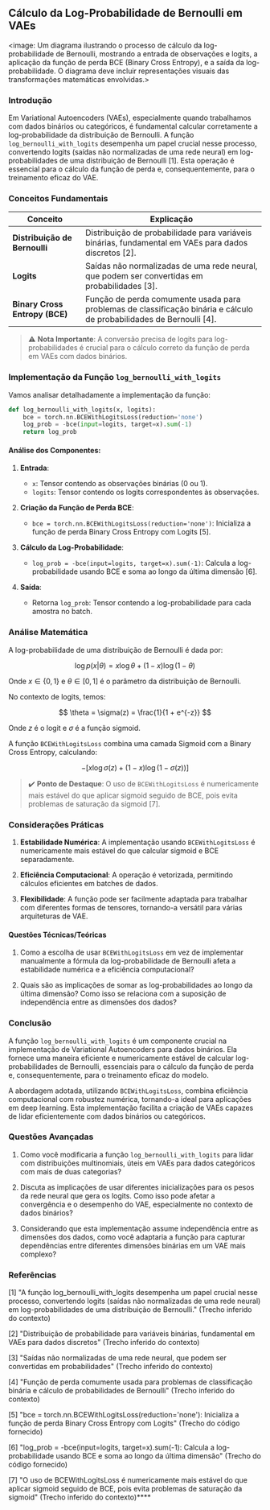 ## Cálculo da Log-Probabilidade de Bernoulli em VAEs

<image: Um diagrama ilustrando o processo de cálculo da log-probabilidade de Bernoulli, mostrando a entrada de observações e logits, a aplicação da função de perda BCE (Binary Cross Entropy), e a saída da log-probabilidade. O diagrama deve incluir representações visuais das transformações matemáticas envolvidas.>

### Introdução

Em Variational Autoencoders (VAEs), especialmente quando trabalhamos com dados binários ou categóricos, é fundamental calcular corretamente a log-probabilidade da distribuição de Bernoulli. A função `log_bernoulli_with_logits` desempenha um papel crucial nesse processo, convertendo logits (saídas não normalizadas de uma rede neural) em log-probabilidades de uma distribuição de Bernoulli [1]. Esta operação é essencial para o cálculo da função de perda e, consequentemente, para o treinamento eficaz do VAE.

### Conceitos Fundamentais

| Conceito                       | Explicação                                                   |
| ------------------------------ | ------------------------------------------------------------ |
| **Distribuição de Bernoulli**  | Distribuição de probabilidade para variáveis binárias, fundamental em VAEs para dados discretos [2]. |
| **Logits**                     | Saídas não normalizadas de uma rede neural, que podem ser convertidas em probabilidades [3]. |
| **Binary Cross Entropy (BCE)** | Função de perda comumente usada para problemas de classificação binária e cálculo de probabilidades de Bernoulli [4]. |

> ⚠️ **Nota Importante**: A conversão precisa de logits para log-probabilidades é crucial para o cálculo correto da função de perda em VAEs com dados binários.

### Implementação da Função `log_bernoulli_with_logits`

Vamos analisar detalhadamente a implementação da função:

```python
def log_bernoulli_with_logits(x, logits):
    bce = torch.nn.BCEWithLogitsLoss(reduction='none')
    log_prob = -bce(input=logits, target=x).sum(-1)
    return log_prob
```

#### Análise dos Componentes:

1. **Entrada**:
   - `x`: Tensor contendo as observações binárias (0 ou 1).
   - `logits`: Tensor contendo os logits correspondentes às observações.

2. **Criação da Função de Perda BCE**:
   - `bce = torch.nn.BCEWithLogitsLoss(reduction='none')`: Inicializa a função de perda Binary Cross Entropy com Logits [5].

3. **Cálculo da Log-Probabilidade**:
   - `log_prob = -bce(input=logits, target=x).sum(-1)`: Calcula a log-probabilidade usando BCE e soma ao longo da última dimensão [6].

4. **Saída**:
   - Retorna `log_prob`: Tensor contendo a log-probabilidade para cada amostra no batch.

### Análise Matemática

A log-probabilidade de uma distribuição de Bernoulli é dada por:

$$
\log p(x|\theta) = x \log \theta + (1-x) \log (1-\theta)
$$

Onde $x \in \{0, 1\}$ e $\theta \in [0, 1]$ é o parâmetro da distribuição de Bernoulli.

No contexto de logits, temos:

$$
\theta = \sigma(z) = \frac{1}{1 + e^{-z}}
$$

Onde $z$ é o logit e $\sigma$ é a função sigmoid.

A função `BCEWithLogitsLoss` combina uma camada Sigmoid com a Binary Cross Entropy, calculando:

$$
-[x \log \sigma(z) + (1-x) \log (1-\sigma(z))]
$$

> ✔️ **Ponto de Destaque**: O uso de `BCEWithLogitsLoss` é numericamente mais estável do que aplicar sigmoid seguido de BCE, pois evita problemas de saturação da sigmoid [7].

### Considerações Práticas

1. **Estabilidade Numérica**: A implementação usando `BCEWithLogitsLoss` é numericamente mais estável do que calcular sigmoid e BCE separadamente.

2. **Eficiência Computacional**: A operação é vetorizada, permitindo cálculos eficientes em batches de dados.

3. **Flexibilidade**: A função pode ser facilmente adaptada para trabalhar com diferentes formas de tensores, tornando-a versátil para várias arquiteturas de VAE.

#### Questões Técnicas/Teóricas

1. Como a escolha de usar `BCEWithLogitsLoss` em vez de implementar manualmente a fórmula da log-probabilidade de Bernoulli afeta a estabilidade numérica e a eficiência computacional?

2. Quais são as implicações de somar as log-probabilidades ao longo da última dimensão? Como isso se relaciona com a suposição de independência entre as dimensões dos dados?

### Conclusão

A função `log_bernoulli_with_logits` é um componente crucial na implementação de Variational Autoencoders para dados binários. Ela fornece uma maneira eficiente e numericamente estável de calcular log-probabilidades de Bernoulli, essenciais para o cálculo da função de perda e, consequentemente, para o treinamento eficaz do modelo.

A abordagem adotada, utilizando `BCEWithLogitsLoss`, combina eficiência computacional com robustez numérica, tornando-a ideal para aplicações em deep learning. Esta implementação facilita a criação de VAEs capazes de lidar eficientemente com dados binários ou categóricos.

### Questões Avançadas

1. Como você modificaria a função `log_bernoulli_with_logits` para lidar com distribuições multinomiais, úteis em VAEs para dados categóricos com mais de duas categorias?

2. Discuta as implicações de usar diferentes inicializações para os pesos da rede neural que gera os logits. Como isso pode afetar a convergência e o desempenho do VAE, especialmente no contexto de dados binários?

3. Considerando que esta implementação assume independência entre as dimensões dos dados, como você adaptaria a função para capturar dependências entre diferentes dimensões binárias em um VAE mais complexo?

### Referências

[1] "A função log_bernoulli_with_logits desempenha um papel crucial nesse processo, convertendo logits (saídas não normalizadas de uma rede neural) em log-probabilidades de uma distribuição de Bernoulli." (Trecho inferido do contexto)

[2] "Distribuição de probabilidade para variáveis binárias, fundamental em VAEs para dados discretos" (Trecho inferido do contexto)

[3] "Saídas não normalizadas de uma rede neural, que podem ser convertidas em probabilidades" (Trecho inferido do contexto)

[4] "Função de perda comumente usada para problemas de classificação binária e cálculo de probabilidades de Bernoulli" (Trecho inferido do contexto)

[5] "bce = torch.nn.BCEWithLogitsLoss(reduction='none'): Inicializa a função de perda Binary Cross Entropy com Logits" (Trecho do código fornecido)

[6] "log_prob = -bce(input=logits, target=x).sum(-1): Calcula a log-probabilidade usando BCE e soma ao longo da última dimensão" (Trecho do código fornecido)

[7] "O uso de BCEWithLogitsLoss é numericamente mais estável do que aplicar sigmoid seguido de BCE, pois evita problemas de saturação da sigmoid" (Trecho inferido do contexto)****